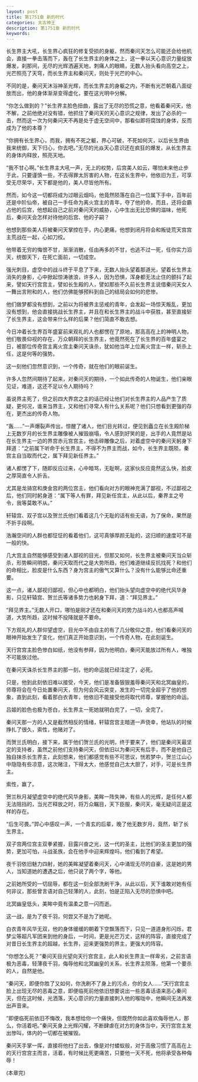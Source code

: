 ```yaml
---
layout: post
title: 第1751章 新的时代
categories: 太古神王
description: 第1751章 新的时代
keywords:
---
```


长生界主大吼，长生界心疯狂的修复受损的身躯，然而秦问天怎么可能还会给他机会，直接一拳击落而下，轰在了长生界主的身体之上，这一拳以天心意识力量绽放爆发，刹那间，无尽的光辉洒遍天地，刺痛人的眼睛，无数人抬头看向高空之上，光芒照亮了天穹，而长生界主和秦问天，则处于光芒的中心。

不同的是，秦问天沐浴神圣光辉，而长生界主的身躯之内，不断有光芒朝着八面绽放而出，他的身体渐渐变得虚化，要在这光明中分解。

“你怎么做到的？”长生界主脸色扭曲，露出了无尽的恐慌之意，他看着秦问天，他不解，之前他绝对没有错，他抓住了秦问天的天心意识之规律，发出了必杀的一击，然而这一次为何秦问天不再是处于虚无空间中，那看似即将腐蚀的身体，反而成为了他的本尊？

“你拥有长生界心，而我，拥有不死之躯，界心可破，不死如何灭，以后长生界由我来统御，天下归心，你去吧。”无尽的光焱天心意识还在疯狂的爆发，从长生界主的身体内释放，照亮天地。

“我不甘心啊。”长生界主大吼一声，无上的权势，后宫美人如云，哪怕未来他止步于此，只要谨慎一些，不去得罪太厉害的人物，在这长生界中，他依旧为王，可享受无尽荣华，天下都是他的，美人尽皆他所有。

然而，如今这一切都将成为过眼云烟吗，他竟然陨落在自己一位属下手中，百年前还是中阶仙帝，被自己一手任命为离火宫主的青年，夺了他的命，而且，还将会霸占他的后宫，他想起自己之前对秦问天的威胁，心中生出无比恐惧的滋味，他死后，秦问天会怎样对待他的后宫、他的子嗣？

他想到那些美人将被秦问天掌控在手，内心更痛，他想到闭月将会和叛徒荒天宫宫主荒战在一起，心如刀绞。

他带着无穷的悔恨不甘，渐渐消散，任由再多的不甘，也逃不过一死，任你实力滔天，统御天下，在死亡面前，一切成空。

强光刺目，虚空中的战斗终于平息了下来，无数人抬头望着那道光，望着长生界主消失的身影，心中掀起惊涛骇浪，许多人，因为恐惧，浑身都无法止住的颤抖了起来，譬如天行宫宫主，譬如长生殿的人，譬如那些不久前长生界主说借秦问天女人一舞出言附和的人，他们仿佛能够预料到自己的结局会如何的悲惨。

他们做梦都没有想到，之前以为将被界主惩戒的青年，会发起一场惊天叛乱，更加没有想到，他会直接挑战长生界主，并且在和长生界主的战斗中获胜，甚至直接斩了长生界主，这会带来什么样的后果？他们简直不敢去想。

今日冲着长生界百年盛宴前来观礼的人也都愣在了原地，那高高在上的神明人物，他们敬畏仰视的存在，万众朝拜的长生界主，他竟然死在了长生界的百年盛宴之日，被那位传奇宫主离火宫主秦问天诛杀，犹如他当年上位离火宫主一样，斩杀上任，这是何等的强势。

这一刻他们忽然意识到，一个传奇，就在他们的眼前诞生。

许多人忽然间期待了起来，对秦问天的期待，一个如此传奇的人物诞生，他们亲眼见证，难道，这还不足以令人期待吗？

虽说界主死了，但之前四大界宫之主的话已经让他们对长生界主的人品产生了质疑，更何况，谁来当界主，又和他们寻常人有什么关系呢？他们只想看到更强的存在，更杰出的传奇人物。

“轰……”一声爆裂声传出，惊醒了诸人，他们目光转过，便见到矗立在长生殿阶梯上无数岁月的长生界主雕像被人摧毁崩塌，令人感到好笑的是，出手的人竟然是站在长生界主一边的界宫赤元宫宫主，他击碎雕像之后，对着虚空中的秦问天躬身下拜道：“之前属下听命于长生界主，不得不为界主而战，如今，长生界主既陨，秦宫主自当取而代之，属下拜见新任界主。”

诸人都愣了下，随即反应过来，心中暗骂，无耻啊，这家伙反应竟然这么快，脸皮之厚简直令人折舌。

尤其是龙骑宫和庚金宫的两位宫主，他们看向对方的眼神充满了鄙视，不过鄙视之后，他们同时躬身道：“属下等人有罪，拜见新任宫主，从此以后，秦界主之号令，我等莫敢不从。”

轩辕宫、双子宫以及贺兰氏他们看着这几个无耻的话有些无语，为了保命，果然是不折手段啊。

浩瀚空间的人群也都怔怔的看着他们，这可真够厚颜无耻的，这归顺的速度可不是一般的快。

几大宫主自然能够感受到诸人鄙视的目光，但那又如何，长生界主被秦问天当众斩杀，形势瞬间明朗，秦问天取而代之是大势所趋，他们难道继续反抗找死？和他们的命相比，脸皮是什么东西？身为宫主的傲气又算什么？没有什么能够比命还重要。

这一点，诸人鄙视归鄙视，但心中也都明白，他们抬头望向虚空中的绝代风华身影，只见轩辕宫、贺兰氏等诸多势力也躬身下拜，道：“拜见界主。”

“拜见界主。”无数人开口，哪怕是刚才还在和秦问天的势力战斗的人也都高声喊道，大势所趋，这时候不投降就是不要命。

下方观礼的人群仰望虚空，目光中不由自主的有了几分敬仰之意，他们看秦问天的眼神开始发生了变化，他们真正开始意识到，一个传奇人物，在此刻诞生。

天行宫宫主脸色惨白如纸，他没有参拜，因为他明白，秦问天能放过所有人，唯独不可能放过他。

在秦问天诛杀长生界主的那一刻，他的命运就已经注定了，必死。

只是，他到此刻依旧难以接受，今天，他们是准备狠狠羞辱秦问天和北冥幽皇的，师尊将会在今日处置秦问天，但为何会风云突变，发生的一切完全超乎了他的想象，直到此刻，看着那白衣青年，他依旧不能接受他将取代师尊，掌握他的命运。

吕姬的脸色也极为苍白，长生界主一死她就明白完了，一切，全完了。

秦问天那一方的人又是截然相反的情绪，轩辕宫宫主暗道一声侥幸，他站队的时候挣扎了很久，索性，他赌对了。

而贺兰氏明白，接下来，属于他们贺兰氏的光明，终于要来了，他们是秦问天最坚定的支持者，虽然之前他们支持秦问天，但依旧以为秦问天有后手，而不是他自己独自抹杀长生界主，此刻想来，他们都感觉有些不可思议，恍若梦中，贺兰江山心中隐隐有些凉意，这次赌注，下得太大，他感觉自己太大胆了，对手，可是长生界主。

索性，赢了。

贺兰秋月凝望虚空中的绝代风华身影，美眸一阵失神，有些人的光辉，是任何人都无法阻挡的，当光芒释放之时，将万众瞩目，天下臣服，秦问天，毫无疑问正是这样的存在。

“后生可畏。”羿心中感叹一声，一个青玄的后辈，晚了他无数岁月，竟然，斩了长生界主。

双子宫两位宫主双拳紧握，目露兴奋之光，这一代的圣主，比他们的圣主更加的强势，更加可怕，斗战圣族，会在他手中迎来辉煌吗，他们看到了希望。

夜千羽依旧魅力四射，她的美眸凝望着秦问天，心中涌现无尽的自豪，这是她的男人，当知道她的遭遇之后，他只说了两个字，等他。

之前她所受的一切屈辱，都在这一刻全部洗刷干净，从此以后，天下谁敢对她有任何非议，那些曾言语对自己轻薄的人，此刻，怕是正陷入无尽的恐惧中吧。

北冥幽皇低头，美眸中竟有温柔之意一闪而逝。

这一战，是为了夜千羽，何尝又不是为了她呢。

白衣青年风华无双，他的身体缓缓的朝着下空飘落而下，只见一道道身形闪烁，君梦尘等超凡军团来到他的身后，一时间，更是光芒万丈，这样的阵容，直接完成了对昔日长生界主的超越，长生界，迎来更强势的界主，更强大的阵容。

“你想怎么死？”秦问天目光望向天行宫宫主，此人和长生界主一样卑劣，之前言语极为恶毒，轻薄夜千羽，侮辱他和北冥幽皇的关系，长生界主陨落，他第一个要杀的人，自然是他。

“秦问天，即便你胜了又如何，你洗刷不了身上的污点，你的女人……”天行宫宫主脸上出现无尽的恶毒之意，即便临死前他依旧想要说出一些恶毒话语来恶心秦问天，但在这时候，光洒落，天心意识的力量直接刺入他的喉咙中，他瞬间无法再发出声音来。

“即便临死前依旧不悔改，我本想给你一个痛快，但既然你如此喜欢侮辱他人，那么，你活着吧。”秦问天身上光辉闪耀，不断肆虐在对方的身体当中，天行宫宫主发出惨叫，体内的一切都在被摧毁。

秦问天手掌一挥，直接将他扫了出去，像是对付蝼蚁般，对于高傲习惯了高高在上的天行宫宫主而言，活着，有时候比死更痛苦，只要他一天不死，他将承受各种侮辱！



(本章完)
